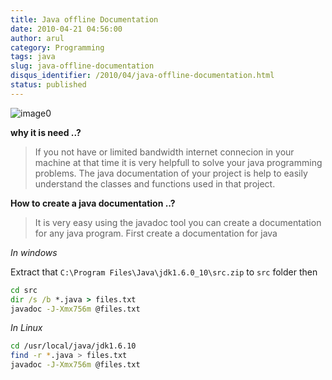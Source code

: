 ```yaml
---
title: Java offline Documentation
date: 2010-04-21 04:56:00
author: arul
category: Programming
tags: java
slug: java-offline-documentation
disqus_identifier: /2010/04/java-offline-documentation.html
status: published
---
```


![image0](http://www.lsdoc.org/webcm/lsdoc_org.nsf/lsdoc_javadoc1.gif)

**why it is need ..?**

> If you not have or limited bandwidth internet connecion in your
> machine at that time it is very helpfull to solve your java
> programming problems. The java documentation of your project is help
> to easily understand the classes and functions used in that project.

**How to create a java documentation ..?**

> It is very easy using the javadoc tool you can create a documentation
> for any java program. First create a documentation for java

*In windows*

Extract that `C:\Program Files\Java\jdk1.6.0_10\src.zip` to `src` folder
then

``` bat
cd src
dir /s /b *.java > files.txt
javadoc -J-Xmx756m @files.txt
```

*In Linux*

``` sh
cd /usr/local/java/jdk1.6.10
find -r *.java > files.txt
javadoc -J-Xmx756m @files.txt
```
